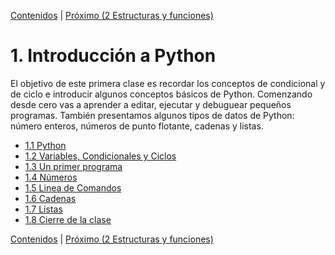 [Contenidos](../Contenidos.md) \| [Próximo (2 Estructuras y funciones)](../02_Estructuras_y_Funciones/00_Resumen.md)

# 1. Introducción a Python
El objetivo de este primera clase es recordar los conceptos de condicional y de ciclo e introducir algunos conceptos básicos de Python. Comenzando desde cero vas a aprender a editar, ejecutar y debuguear pequeños programas. También presentamos algunos tipos de datos de Python: número enteros, números de punto flotante, cadenas y listas.

* [1.1 Python](01_Python.md)
* [1.2 Variables, Condicionales y Ciclos](02_Condicionales_Ciclos.md)
* [1.3 Un primer programa](03_Hello_world.md)
* [1.4 Números](04_Numeros.md)
* [1.5 Linea de Comandos](05_Lineas_de_Comandos.md)
* [1.6 Cadenas](06_Strings.md)
* [1.7 Listas](07_Listas.md)
* [1.8 Cierre de la clase](08_Cierre.md)


[Contenidos](../Contenidos.md) \| [Próximo (2 Estructuras y funciones)](../02_Estructuras_y_Funciones/00_Resumen.md)
